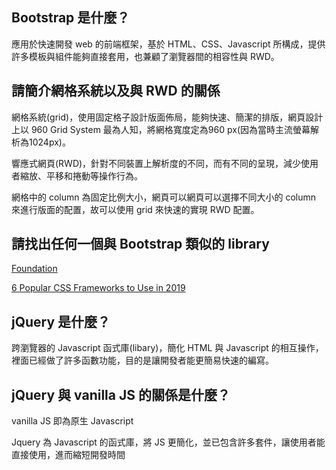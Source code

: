 ## Bootstrap 是什麼？
應用於快速開發 web 的前端框架，基於 HTML、CSS、Javascript 所構成，提供許多模板與組件能夠直接套用，也兼顧了瀏覽器間的相容性與 RWD。


## 請簡介網格系統以及與 RWD 的關係
網格系統(grid)，使用固定格子設計版面佈局，能夠快速、簡潔的排版，網頁設計上以 960 Grid System 最為人知，將網格寬度定為960 px(因為當時主流螢幕解析為1024px)。

響應式網頁(RWD)，針對不同裝置上解析度的不同，而有不同的呈現，減少使用者縮放、平移和捲動等操作行為。

網格中的 column 為固定比例大小，網頁可以網頁可以選擇不同大小的 column 來進行版面的配置，故可以使用 grid 來快速的實現 RWD 配置。

## 請找出任何一個與 Bootstrap 類似的 library
[Foundation](oundation.zurb.com)

[6 Popular CSS Frameworks to Use in 2019](https://scotch.io/bar-talk/6-popular-css-frameworks-to-use-in-2019#toc-bulma)

## jQuery 是什麼？
跨瀏覽器的 Javascript 函式庫(libary)，簡化 HTML 與 Javascript 的相互操作，裡面已經做了許多函數功能，目的是讓開發者能更簡易快速的編寫。

## jQuery 與 vanilla JS 的關係是什麼？
vanilla JS 即為原生 Javascript

Jquery 為 Javascript 的函式庫，將 JS 更簡化，並已包含許多套件，讓使用者能直接使用，進而縮短開發時間

